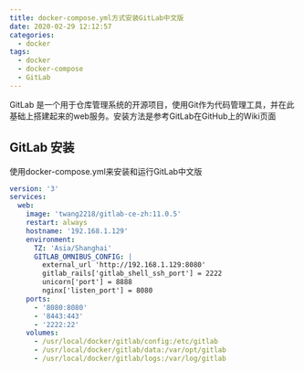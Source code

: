 ```yaml
---
title: docker-compose.yml方式安装GitLab中文版
date: 2020-02-29 12:12:57
categories:
  - docker
tags:
  - docker
  - docker-compose
  - GitLab
---
```


GitLab 是一个用于仓库管理系统的开源项目，使用Git作为代码管理工具，并在此基础上搭建起来的web服务。安装方法是参考GitLab在GitHub上的Wiki页面
<!--more-->

## GitLab 安装

使用docker-compose.yml来安装和运行GitLab中文版
```yaml
version: '3'
services:
  web:
    image: 'twang2218/gitlab-ce-zh:11.0.5'
    restart: always
    hostname: '192.168.1.129'
    environment:
      TZ: 'Asia/Shanghai'
      GITLAB_OMNIBUS_CONFIG: |
        external_url 'http://192.168.1.129:8080'
        gitlab_rails['gitlab_shell_ssh_port'] = 2222
        unicorn['port'] = 8888
        nginx['listen_port'] = 8080
    ports:
      - '8080:8080'
      - '8443:443'
      - '2222:22'
    volumes:
      - /usr/local/docker/gitlab/config:/etc/gitlab
      - /usr/local/docker/gitlab/data:/var/opt/gitlab
      - /usr/local/docker/gitlab/logs:/var/log/gitlab
```
